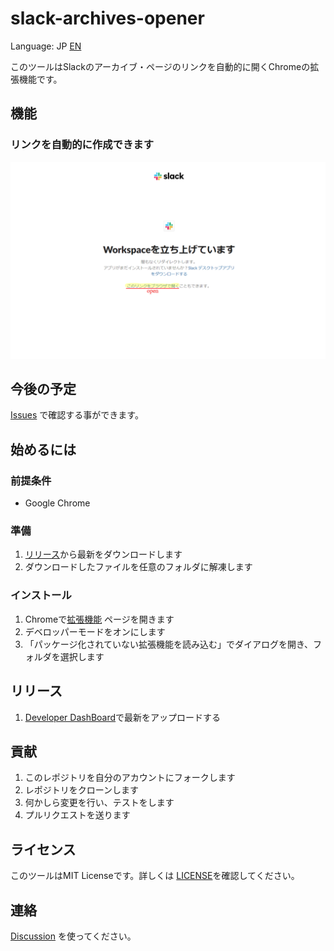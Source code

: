 # slack-archives-opener

Language: JP [EN](README_EN.md)

このツールはSlackのアーカイブ・ページのリンクを自動的に開くChromeの拡張機能です。

## 機能

### リンクを自動的に作成できます

![Screen](./screen/screen01.png)

## 今後の予定

[Issues](https://github.com/GOAMI-Takaaki/slack-archives-opener/issues) で確認する事ができます。

## 始めるには

### 前提条件

- Google Chrome

### 準備

1. [リリース](https://github.com/GOAMI-Takaaki/slack-archives-opener/releases)から最新をダウンロードします
1. ダウンロードしたファイルを任意のフォルダに解凍します

### インストール

1. Chromeで[拡張機能](chrome://extensions/) ページを開きます
1. デベロッパーモードをオンにします
1. 「パッケージ化されていない拡張機能を読み込む」でダイアログを開き、フォルダを選択します

## リリース

1. [Developer DashBoard](https://chrome.google.com/webstore/devconsole)で最新をアップロードする

## 貢献

1. このレポジトリを自分のアカウントにフォークします
1. レポジトリをクローンします
1. 何かしら変更を行い、テストをします
1. プルリクエストを送ります

## ライセンス

このツールはMIT Licenseです。詳しくは [LICENSE](LICENSE)を確認してください。

## 連絡

[Discussion](https://github.com/GOAMI-Takaaki/slack-archives-opener/discussions) を使ってください。
